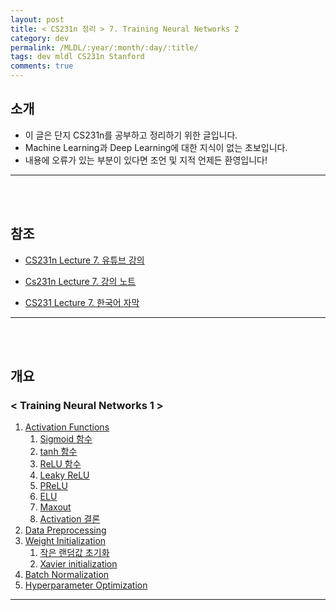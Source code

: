 ```yaml
---
layout: post
title: < CS231n 정리 > 7. Training Neural Networks 2
category: dev
permalink: /MLDL/:year/:month/:day/:title/
tags: dev mldl CS231n Stanford
comments: true
---
```


## 소개
- 이 글은 단지 CS231n를 공부하고 정리하기 위한 글입니다.
- Machine Learning과 Deep Learning에 대한 지식이 없는 초보입니다.
- 내용에 오류가 있는 부분이 있다면 조언 및 지적 언제든 환영입니다!

---
<br><br>


## 참조
- [CS231n Lecture 7. 유튜브 강의](https://www.youtube.com/watch?v=_JB0AO7QxSA&list=PL3FW7Lu3i5JvHM8ljYj-zLfQRF3EO8sYv&index=7)

- [Cs231n Lecture 7. 강의 노트](http://cs231n.stanford.edu/slides/2017/cs231n_2017_lecture7.pdf)

- [CS231 Lecture 7. 한국어 자막](https://github.com/visionNoob/CS231N_17_KOR_SUB/blob/master/kor/Lecture%207%20%20%20Training%20Neural%20Networks%20II.ko.srt)


---
<br><br>

## 개요
### < Training Neural Networks 1 >
1. [Activation Functions](#activation-functions)
    1. [Sigmoid 함수](#sigmoid-함수)
    2. [tanh 함수](#tanh-함수)
    3. [ReLU 함수](#relu-함수)
    4. [Leaky ReLU](#leaky-relu)
    5. [PReLU](#prelu)
    6. [ELU](#elu)
    7. [Maxout](#maxout)
    8. [Activation 결론](#activation-결론)
2. [Data Preprocessing](#data-preprocessing)
3. [Weight Initialization](#weight-initialization)
    1. [작은 랜덤값 초기화](#작은-랜덤값-초기화)
    2. [Xavier initialization](#xavier-initialization)
4. [Batch Normalization](#batch-normalization)
5. [Hyperparameter Optimization](#hyperparameter-optimization)

---
